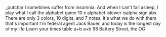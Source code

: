 _putchar
I sometimes suffer from insomnia. And when I can't fall asleep, I play what I call the alphabet game
10 x alphabet
islower
isalpha
sign
abs
There are only 3 colors, 10 digits, and 7 notes; it's what we do with them that's important
I'm federal agent Jack Bauer, and today is the longest day of my life
Learn your times table
a+b
a+b 
98 Battery Street, the OG

